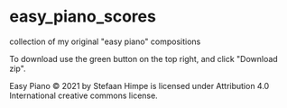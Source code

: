 # easy_piano_scores
collection of my original "easy piano" compositions

To download use the green button on the top right, and click "Download zip".

Easy Piano © 2021 by Stefaan Himpe is licensed under Attribution 4.0 International creative commons license.
